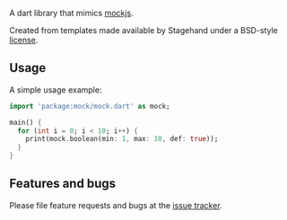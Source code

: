 A dart library that mimics [mockjs](http://mockjs.com/).

Created from templates made available by Stagehand under a BSD-style
[license](https://github.com/dart-lang/stagehand/blob/master/LICENSE).

## Usage

A simple usage example:

```dart
import 'package:mock/mock.dart' as mock;

main() {
  for (int i = 0; i < 10; i++) {
    print(mock.boolean(min: 1, max: 10, def: true));
  }
}
```

## Features and bugs

Please file feature requests and bugs at the [issue tracker][tracker].

[tracker]: http://example.com/issues/replaceme
